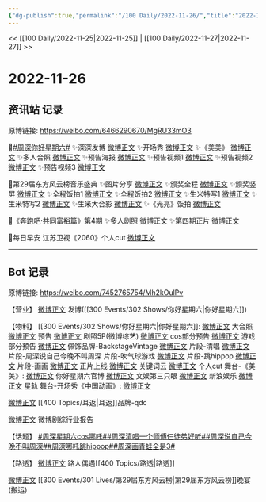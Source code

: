 ```yaml
---
{"dg-publish":true,"permalink":"/100 Daily/2022-11-26/","title":"2022-11-26","created":"2022-11-30T17:17:53.000+08:00","updated":"2023-04-11T14:46:32.831+08:00"}
---
```



<< [[100 Daily/2022-11-25\|2022-11-25]] | [[100 Daily/2022-11-27\|2022-11-27]] >>

# 2022-11-26

## 资讯站 记录

原博链接: https://weibo.com/6466290670/MgRU33mO3

🌟[#周深你好星期六#](https://s.weibo.com/weibo?q=%23%E5%91%A8%E6%B7%B1%E4%BD%A0%E5%A5%BD%E6%98%9F%E6%9C%9F%E5%85%AD%23)
✨深深发博 [微博正文](https://weibo.com/6466290670/MgNbynyg7)
✨开场秀 [微博正文](https://weibo.com/6466290670/MgRn8FOZQ)
✨《美美》 [微博正文](https://weibo.com/6466290670/MgR0Ed63X)
✨多人合照 [微博正文](https://weibo.com/6466290670/MgMC3jGWZ)
✨预告海报 [微博正文](https://weibo.com/6466290670/MgPpqCBfg)
✨预告视频1 [微博正文](https://weibo.com/6466290670/MgOfPxycD)
✨预告视频2 [微博正文](https://weibo.com/6466290670/MgPWtlWBg)
✨预告视频3 [微博正文](https://weibo.com/6466290670/MgNfojazf)

🌟第29届东方风云榜音乐盛典
✨图片分享 [微博正文](https://weibo.com/6466290670/MgMpShrs5)
✨颁奖全程 [微博正文](https://weibo.com/6466290670/MgLLHgsCv)
✨颁奖竖屏 [微博正文](https://weibo.com/6466290670/MgLM0tSDI)
✨全程饭拍1 [微博正文](https://weibo.com/6466290670/MgPBd7kWf)
✨全程饭拍2 [微博正文](https://weibo.com/6466290670/MgPBuiSo9)
✨生米特写1 [微博正文](https://weibo.com/6466290670/MgPCie5MY)
✨生米特写2 [微博正文](https://weibo.com/6466290670/MgPCFjaVo)
✨生米大合影 [微博正文](https://weibo.com/6466290670/MgLKZfRPn)
✨《光亮》饭拍 [微博正文](https://weibo.com/6466290670/MgLLoDka9)

🌟《奔跑吧·共同富裕篇》第4期
✨多人剧照 [微博正文](https://weibo.com/6466290670/MgOdGhEBz)
✨第四期正片 [微博正文](https://weibo.com/6466290670/MgNquu2ov)

🌟每日早安
江苏卫视《2060》个人cut [微博正文](https://weibo.com/6466290670/MgLJrbAsg)

---
## Bot 记录

原博链接: https://weibo.com/7452765754/Mh2kOulPv

【营业】
[微博正文](http://weibo.com/1736988591/MgN4G16PW) 发博([[300 Events/302 Shows/你好星期六\|你好星期六]])

【物料】
[[300 Events/302 Shows/你好星期六\|你好星期六]]:
[微博正文](https://weibo.com/6456359414/MgMuh1VqR) 大合照
[微博正文](https://m.weibo.cn/6456359414/4840007300287720) 预告
[微博正文](https://m.weibo.cn/2110705772/4840036472726486) 剧照5P(微博综艺)
[微博正文](https://m.weibo.cn/6456359414/4840059759497488) cos部分预告
[微博正文](https://weibo.com/6456359414/MgPKv18dP) 游戏部分预告
[微博正文](https://m.weibo.cn/5538325101/4840154126876956) 佩饰品牌-BackstageVintage
[微博正文](https://weibo.com/6456359414/MgWiwBFF7) 片段-清唱
[微博正文](https://weibo.com/6456359414/MgWwpEnmv) 片段-周深说自己今晚不叫周深
[](https://weibo.com/6456359414/MgWECgo5F) 片段-吹气球游戏
[微博正文](https://weibo.com/6456359414/MgWK6n1f1) 片段-跳hippop
[微博正文](https://weibo.com/6456359414/MgWPzepQH) 片段-画画
[微博正文](https://weibo.com/6456359414/MgWI0kVI5) 正片上线
[微博正文](http://weibo.com/1746580461/MgZxqr2nD) 关键词云
[微博正文](https://m.weibo.cn/1371117067/4840206924776008) 个人cut
舞台-《美美》:
[微博正文](http://weibo.com/6456359414/MgWafEj0R) 你好星期六官博
[微博正文](http://weibo.com/1371117067/MgQix8F3n) 文娱第三只眼
[微博正文](http://weibo.com/1642591402/MgVcQ28Vm) 新浪娱乐
[微博正文](https://m.weibo.cn/6466290670/4840170203121573) 星轨
舞台-开场秀《中国动画》:
[微博正文](http://weibo.com/6466290670/MgRn8FOZQ)

[微博正文](http://weibo.com/5695716261/MgHQIerHh) [[400 Topics/耳返\|耳返]]品牌-qdc

[微博正文](https://weibo.com/2110705772/MgN1H3xjz) 微博剧综行业报告

【话题】
[#周深星期六cos哪吒#](https://s.weibo.com/weibo?q=%23%E5%91%A8%E6%B7%B1%E6%98%9F%E6%9C%9F%E5%85%ADcos%E5%93%AA%E5%90%92%23)[#周深清唱一个师傅仨徒弟好听#](https://s.weibo.com/weibo?q=%23%E5%91%A8%E6%B7%B1%E6%B8%85%E5%94%B1%E4%B8%80%E4%B8%AA%E5%B8%88%E5%82%85%E4%BB%A8%E5%BE%92%E5%BC%9F%E5%A5%BD%E5%90%AC%23)[#周深说自己今晚不叫周深#](https://s.weibo.com/weibo?q=%23%E5%91%A8%E6%B7%B1%E8%AF%B4%E8%87%AA%E5%B7%B1%E4%BB%8A%E6%99%9A%E4%B8%8D%E5%8F%AB%E5%91%A8%E6%B7%B1%23)[#周深哪吒跳hippop#](https://s.weibo.com/weibo?q=%23%E5%91%A8%E6%B7%B1%E5%93%AA%E5%90%92%E8%B7%B3hippop%23)[#周深画青蛙全是3#](https://s.weibo.com/weibo?q=%23%E5%91%A8%E6%B7%B1%E7%94%BB%E9%9D%92%E8%9B%99%E5%85%A8%E6%98%AF3%23)

【路透】
[微博正文](https://weibo.com/5473379248/MgP18i3VD) 路人偶遇[[400 Topics/路透\|路透]]

[微博正文](https://m.weibo.cn/5133613761/4840106151647137) [[300 Events/301 Lives/第29届东方风云榜\|第29届东方风云榜]]晚宴(搬运)
